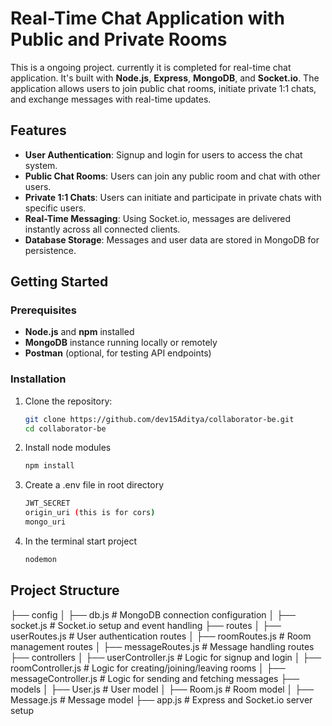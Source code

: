 # Real-Time Chat Application with Public and Private Rooms

This is a ongoing project. currently it is completed for real-time chat application. It's built with **Node.js**, **Express**, **MongoDB**, and **Socket.io**. The application allows users to join public chat rooms, initiate private 1:1 chats, and exchange messages with real-time updates.

## Features

- **User Authentication**: Signup and login for users to access the chat system.
- **Public Chat Rooms**: Users can join any public room and chat with other users.
- **Private 1:1 Chats**: Users can initiate and participate in private chats with specific users.
- **Real-Time Messaging**: Using Socket.io, messages are delivered instantly across all connected clients.
- **Database Storage**: Messages and user data are stored in MongoDB for persistence.

## Getting Started

### Prerequisites

- **Node.js** and **npm** installed
- **MongoDB** instance running locally or remotely
- **Postman** (optional, for testing API endpoints)

### Installation

1. Clone the repository:
   ```bash
   git clone https://github.com/dev15Aditya/collaborator-be.git
   cd collaborator-be

2. Install node modules
    ```bash
    npm install

3. Create a .env file in root directory
    ```bash
    JWT_SECRET
    origin_uri (this is for cors)
    mongo_uri

4. In the terminal start project
    ```bash
    nodemon

## Project Structure
├── config
│   ├── db.js                  # MongoDB connection configuration
│   ├── socket.js              # Socket.io setup and event handling
├── routes
│   ├── userRoutes.js          # User authentication routes
│   ├── roomRoutes.js          # Room management routes
│   ├── messageRoutes.js       # Message handling routes
├── controllers
│   ├── userController.js      # Logic for signup and login
│   ├── roomController.js      # Logic for creating/joining/leaving rooms
│   ├── messageController.js   # Logic for sending and fetching messages
├── models
│   ├── User.js                # User model
│   ├── Room.js                # Room model
│   ├── Message.js             # Message model
├── app.js                     # Express and Socket.io server setup
